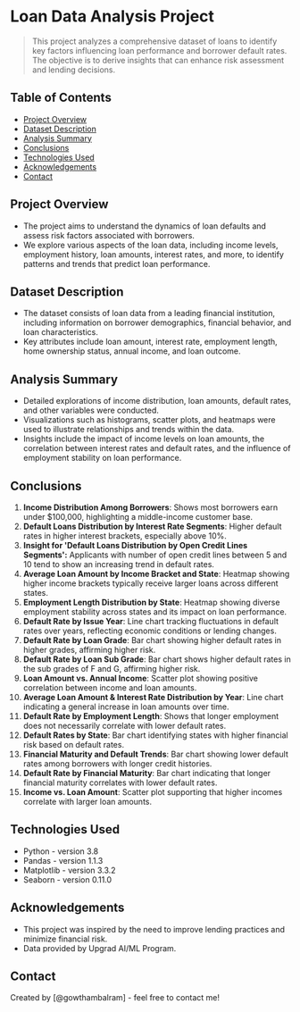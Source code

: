 
# Loan Data Analysis Project
> This project analyzes a comprehensive dataset of loans to identify key factors influencing loan performance and borrower default rates. The objective is to derive insights that can enhance risk assessment and lending decisions.

## Table of Contents
- [Project Overview](#project-overview)
- [Dataset Description](#dataset-description)
- [Analysis Summary](#analysis-summary)
- [Conclusions](#conclusions)
- [Technologies Used](#technologies-used)
- [Acknowledgements](#acknowledgements)
- [Contact](#contact)

## Project Overview
- The project aims to understand the dynamics of loan defaults and assess risk factors associated with borrowers.
- We explore various aspects of the loan data, including income levels, employment history, loan amounts, interest rates, and more, to identify patterns and trends that predict loan performance.

## Dataset Description
- The dataset consists of loan data from a leading financial institution, including information on borrower demographics, financial behavior, and loan characteristics.
- Key attributes include loan amount, interest rate, employment length, home ownership status, annual income, and loan outcome.

## Analysis Summary
- Detailed explorations of income distribution, loan amounts, default rates, and other variables were conducted.
- Visualizations such as histograms, scatter plots, and heatmaps were used to illustrate relationships and trends within the data.
- Insights include the impact of income levels on loan amounts, the correlation between interest rates and default rates, and the influence of employment stability on loan performance.

## Conclusions
1. **Income Distribution Among Borrowers**: Shows most borrowers earn under $100,000, highlighting a middle-income customer base.
2. **Default Loans Distribution by Interest Rate Segments**: Higher default rates in higher interest brackets, especially above 10%.
3. **Insight for 'Default Loans Distribution by Open Credit Lines Segments':** Applicants with number of open credit lines between 5 and 10 tend to show an increasing trend in default rates.
4. **Average Loan Amount by Income Bracket and State**: Heatmap showing higher income brackets typically receive larger loans across different states.
5. **Employment Length Distribution by State**: Heatmap showing diverse employment stability across states and its impact on loan performance.
6. **Default Rate by Issue Year**: Line chart tracking fluctuations in default rates over years, reflecting economic conditions or lending changes.
7. **Default Rate by Loan Grade**: Bar chart showing higher default rates in higher grades, affirming higher risk.
8. **Default Rate by Loan Sub Grade**: Bar chart shows higher default rates in the sub grades of F and G, affirming higher risk.
9. **Loan Amount vs. Annual Income**: Scatter plot showing positive correlation between income and loan amounts.
10. **Average Loan Amount & Interest Rate Distribution by Year**: Line chart indicating a general increase in loan amounts over time.
11. **Default Rate by Employment Length**: Shows that longer employment does not necessarily correlate with lower default rates.
12. **Default Rates by State**: Bar chart identifying states with higher financial risk based on default rates.
13. **Financial Maturity and Default Trends**: Bar chart showing lower default rates among borrowers with longer credit histories.
14. **Default Rate by Financial Maturity**: Bar chart indicating that longer financial maturity correlates with lower default rates.
15. **Income vs. Loan Amount**: Scatter plot supporting that higher incomes correlate with larger loan amounts.

## Technologies Used
- Python - version 3.8
- Pandas - version 1.1.3
- Matplotlib - version 3.3.2
- Seaborn - version 0.11.0

## Acknowledgements
- This project was inspired by the need to improve lending practices and minimize financial risk.
- Data provided by Upgrad AI/ML Program.

## Contact
Created by [@gowthambalram] - feel free to contact me!

